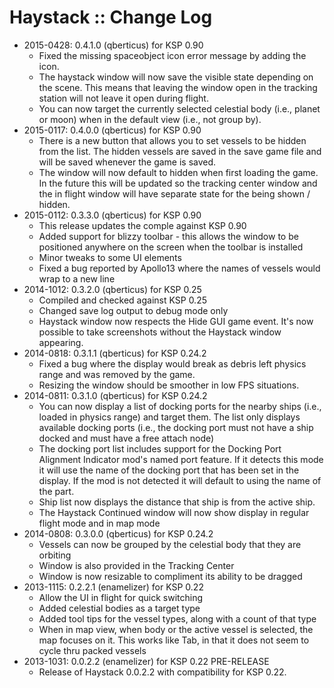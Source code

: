 # Haystack :: Change Log

* 2015-0428: 0.4.1.0 (qberticus) for KSP 0.90
	+ Fixed the missing spaceobject icon error message by adding the icon.
	+ The haystack window will now save the visible state depending on the scene. This means that leaving the window open in the tracking station will not leave it open during flight.
	+ You can now target the currently selected celestial body (i.e., planet or moon) when in the default view (i.e., not group by).
* 2015-0117: 0.4.0.0 (qberticus) for KSP 0.90
	+ There is a new button that allows you to set vessels to be hidden from the list. The hidden vessels are saved in the save game file and will be saved whenever the game is saved.
	+ The window will now default to hidden when first loading the game. In the future this will be updated so the tracking center window and the in flight window will have separate state for the being shown / hidden.
* 2015-0112: 0.3.3.0 (qberticus) for KSP 0.90
	+ This release updates the comple against KSP 0.90
	+ Added support for blizzy toolbar - this allows the window to be positioned anywhere on the screen when the toolbar is installed
	+ Minor tweaks to some UI elements
	+ Fixed a bug reported by Apollo13 where the names of vessels would wrap to a new line
* 2014-1012: 0.3.2.0 (qberticus) for KSP 0.25
	+ Compiled and checked against KSP 0.25
	+ Changed save log output to debug mode only
	+ Haystack window now respects the Hide GUI game event. It's now possible to take screenshots without the Haystack window appearing. 
* 2014-0818: 0.3.1.1 (qberticus) for KSP 0.24.2
	+ Fixed a bug where the display would break as debris left physics range and was removed by the game.
	+ Resizing the window should be smoother in low FPS situations.
* 2014-0811: 0.3.1.0 (qberticus) for KSP 0.24.2
	+ You can now display a list of docking ports for the nearby ships (i.e., loaded in physics range) and target them. The list only displays available docking ports (i.e., the docking port must not have a ship docked and must have a free attach node)
	+ The docking port list includes support for the Docking Port Alignment Indicator mod's named port feature. If it detects this mode it will use the name of the docking port that has been set in the display. If the mod is not detected it will default to using the name of the part.
	+ Ship list now displays the distance that ship is from the active ship.
	+ The Haystack Continued window will now show display in regular flight mode and in map mode
* 2014-0808: 0.3.0.0 (qberticus) for KSP 0.24.2
	+ Vessels can now be grouped by the celestial body that they are orbiting
	+ Window is also provided in the Tracking Center
	+ Window is now resizable to compliment its ability to be dragged
* 2013-1115: 0.2.2.1 (enamelizer) for KSP 0.22
	+ Allow the UI in flight for quick switching
	+ Added celestial bodies as a target type
	+ Added tool tips for the vessel types, along with a count of that type
	+ When in map view, when body or the active vessel is selected, the map focuses on it. This works like Tab, in that it does not seem to cycle thru packed vessels
* 2013-1031: 0.0.2.2 (enamelizer) for KSP 0.22 PRE-RELEASE
	+ Release of Haystack 0.0.2.2 with compatibility for KSP 0.22.
 
